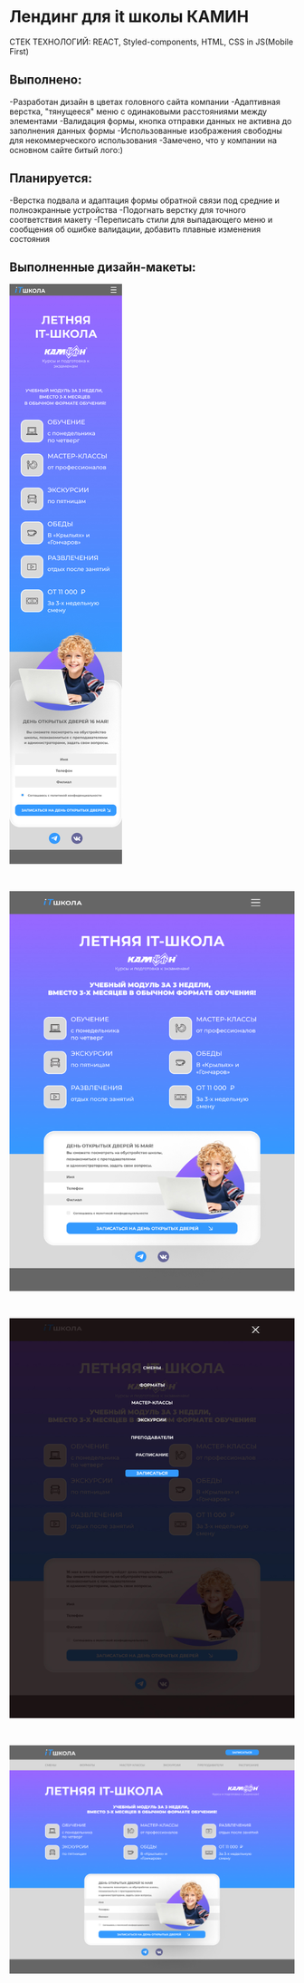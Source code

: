 # Лендинг для it школы КАМИН

СТЕК ТЕХНОЛОГИЙ: REACT, Styled-components, HTML, СSS in JS(Mobile First)

## Выполнено:
-Разработан дизайн в цветах головного сайта компании
-Адаптивная верстка, "тянущееся" меню с одинаковыми расстояниями между элементами
-Валидация формы, кнопка отправки данных не активна до заполнения данных формы
-Использованные изображения свободны для некоммерческого использования
-Замечено, что у компании на основном сайте битый лого:)

## Планируется: 
-Верстка подвала и адаптация формы обратной связи под средние и полноэкранные устройства
-Подогнать верстку для точного соответствия макету
-Переписать стили для выпадающего меню и сообщения об ошибке валидации, добавить плавные изменения состояния

## Выполненные дизайн-макеты:
![Мобильный вид](https://github.com/Anastasy-ya/it-school/raw/main/src/images/320.jpg)

<br>

![Планшеты](https://github.com/Anastasy-ya/it-school/raw/main/src/images/800.jpg)

<br>

![Планшеты, состояние: открыто меню](https://github.com/Anastasy-ya/it-school/raw/main/src/images/800-popup.jpg)

<br>

![Десктопная версия](https://github.com/Anastasy-ya/it-school/raw/main/src/images/1280.jpg)



